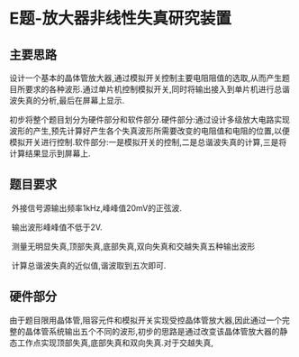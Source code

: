 # E题-放大器非线性失真研究装置

## 主要思路

​	设计一个基本的晶体管放大器,通过模拟开关控制主要电阻阻值的选取,从而产生题目所要求的各种波形.通过单片机控制模拟开关,同时将输出接入到单片机进行总谐波失真的分析,最后在屏幕上显示.

​	初步将整个题目划分为硬件部分和软件部分.硬件部分:通过设计多级放大电路实现波形的产生,预先计算好产生各个失真波形所需要改变的电阻值和电阻的位置,以便模拟开关进行控制.软件部分:一是模拟开关的控制,二是总谐波失真的计算,三是将计算结果显示到屏幕上.

## 题目要求

​	外接信号源输出频率1kHz,峰峰值20mV的正弦波.

​	输出波形峰峰值不低于2V.

​	测量无明显失真,顶部失真,底部失真,双向失真和交越失真五种输出波形

​	计算总谐波失真的近似值,谐波取到五次即可.



## 硬件部分

​	由于题目限用晶体管,阻容元件和模拟开关实现受控晶体管放大器,因此通过一个完整的晶体管系统输出五个不同的波形,初步的思路是通过改变该晶体管放大器的静态工作点实现顶部失真,底部失真和双向失真.对于交越失真,















































